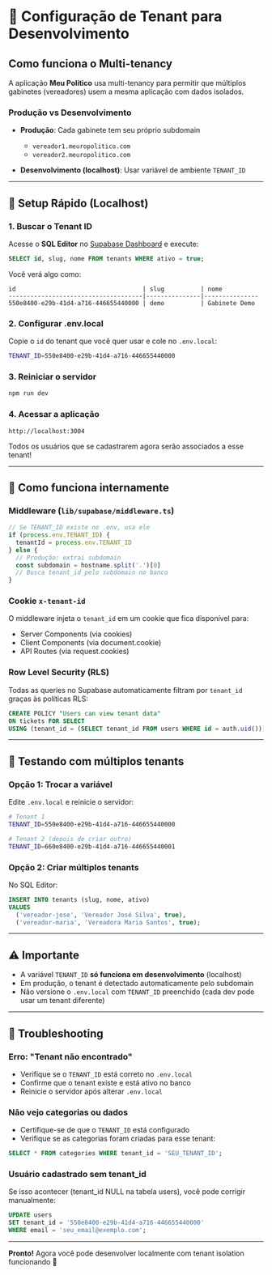 # 🏢 Configuração de Tenant para Desenvolvimento

## Como funciona o Multi-tenancy

A aplicação **Meu Político** usa multi-tenancy para permitir que múltiplos gabinetes (vereadores) usem a mesma aplicação com dados isolados.

### Produção vs Desenvolvimento

- **Produção**: Cada gabinete tem seu próprio subdomain
  - `vereador1.meuropolitico.com`
  - `vereador2.meuropolitico.com`

- **Desenvolvimento (localhost)**: Usar variável de ambiente `TENANT_ID`

---

## 🚀 Setup Rápido (Localhost)

### 1. Buscar o Tenant ID

Acesse o **SQL Editor** no [Supabase Dashboard](https://supabase.com/dashboard) e execute:

```sql
SELECT id, slug, nome FROM tenants WHERE ativo = true;
```

Você verá algo como:

```
id                                   | slug          | nome
-------------------------------------|---------------|---------------
550e8400-e29b-41d4-a716-446655440000 | demo          | Gabinete Demo
```

### 2. Configurar .env.local

Copie o `id` do tenant que você quer usar e cole no `.env.local`:

```bash
TENANT_ID=550e8400-e29b-41d4-a716-446655440000
```

### 3. Reiniciar o servidor

```bash
npm run dev
```

### 4. Acessar a aplicação

```
http://localhost:3004
```

Todos os usuários que se cadastrarem agora serão associados a esse tenant!

---

## 📝 Como funciona internamente

### Middleware (`lib/supabase/middleware.ts`)

```typescript
// Se TENANT_ID existe no .env, usa ele
if (process.env.TENANT_ID) {
  tenantId = process.env.TENANT_ID
} else {
  // Produção: extrai subdomain
  const subdomain = hostname.split('.')[0]
  // Busca tenant_id pelo subdomain no banco
}
```

### Cookie `x-tenant-id`

O middleware injeta o `tenant_id` em um cookie que fica disponível para:
- Server Components (via cookies)
- Client Components (via document.cookie)
- API Routes (via request.cookies)

### Row Level Security (RLS)

Todas as queries no Supabase automaticamente filtram por `tenant_id` graças às políticas RLS:

```sql
CREATE POLICY "Users can view tenant data"
ON tickets FOR SELECT
USING (tenant_id = (SELECT tenant_id FROM users WHERE id = auth.uid()));
```

---

## 🧪 Testando com múltiplos tenants

### Opção 1: Trocar a variável

Edite `.env.local` e reinicie o servidor:

```bash
# Tenant 1
TENANT_ID=550e8400-e29b-41d4-a716-446655440000

# Tenant 2 (depois de criar outro)
TENANT_ID=660e8400-e29b-41d4-a716-446655440001
```

### Opção 2: Criar múltiplos tenants

No SQL Editor:

```sql
INSERT INTO tenants (slug, nome, ativo)
VALUES 
  ('vereador-jose', 'Vereador José Silva', true),
  ('vereador-maria', 'Vereadora Maria Santos', true);
```

---

## ⚠️ Importante

- A variável `TENANT_ID` **só funciona em desenvolvimento** (localhost)
- Em produção, o tenant é detectado automaticamente pelo subdomain
- Não versione o `.env.local` com `TENANT_ID` preenchido (cada dev pode usar um tenant diferente)

---

## 🔧 Troubleshooting

### Erro: "Tenant não encontrado"

- Verifique se o `TENANT_ID` está correto no `.env.local`
- Confirme que o tenant existe e está ativo no banco
- Reinicie o servidor após alterar `.env.local`

### Não vejo categorias ou dados

- Certifique-se de que o `TENANT_ID` está configurado
- Verifique se as categorias foram criadas para esse tenant:

```sql
SELECT * FROM categories WHERE tenant_id = 'SEU_TENANT_ID';
```

### Usuário cadastrado sem tenant_id

Se isso acontecer (tenant_id NULL na tabela users), você pode corrigir manualmente:

```sql
UPDATE users 
SET tenant_id = '550e8400-e29b-41d4-a716-446655440000'
WHERE email = 'seu_email@exemplo.com';
```

---

**Pronto!** Agora você pode desenvolver localmente com tenant isolation funcionando 🎉
